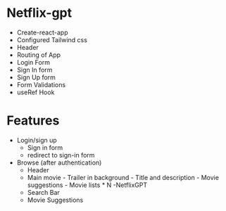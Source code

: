 # Netflix-gpt

- Create-react-app
- Configured Tailwind css
- Header
- Routing of App
- Login Form
- Sign In form
- Sign Up form
- Form Validations
- useRef Hook

# Features

- Login/sign up
  - Sign in form
  - redirect to sign-in form
- Browse (after authentication)
  - Header
  - Main movie - Trailer in background - Title and description - Movie suggestions - Movie lists \* N
    -NetflixGPT
  - Search Bar
  - Movie Suggestions
